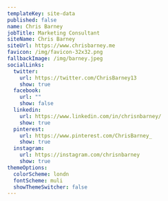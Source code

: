```yaml
---
templateKey: site-data
published: false
name: Chris Barney
jobTitle: Marketing Consultant
siteName: Chris Barney
siteUrl: https://www.chrisbarney.me
favicon: /img/favicon-32x32.png
fallbackImage: /img/barney.jpeg
socialLinks:
  twitter:
    url: https://twitter.com/ChrisBarney13
    show: true
  facebook:
    url: ""
    show: false
  linkedin:
    url: https://www.linkedin.com/in/chrisnbarney/
    show: true
  pinterest:
    url: https://www.pinterest.com/ChrisBarney_
    show: true
  instagram:
    url: https://instagram.com/chrisnbarney
    show: true
themeOptions:
  colorScheme: londn
  fontScheme: muli
  showThemeSwitcher: false
---
```

